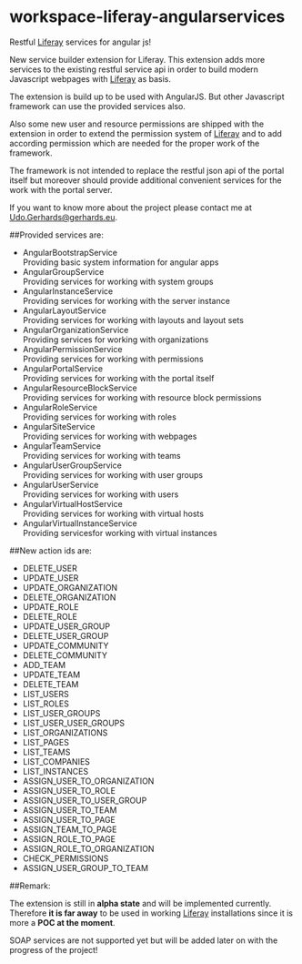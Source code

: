 # workspace-liferay-angularservices
Restful [Liferay](https://www.liferay.com/) services for angular js!

New service builder extension for Liferay. This extension adds more services to the existing restful service api in order to build modern Javascript webpages with [Liferay](https://www.liferay.com/) as basis.

The extension is build up to be used with AngularJS. But other Javascript framework can use the provided services also.

Also some new user and resource permissions are shipped with the extension in order to extend the permission system of [Liferay](https://www.liferay.com/) and to add according permission which are needed for the proper work of the framework.

The framework is not intended to replace the restful json api of the portal itself but moreover should provide additional convenient services for the work with the portal server.

If you want to know more about the project please contact me at <Udo.Gerhards@gerhards.eu>.

##Provided services are:

- AngularBootstrapService  
Providing basic system information for angular apps
- AngularGroupService  
Providing services for working with system groups
- AngularInstanceService  
Providing services for working with the server instance
- AngularLayoutService  
Providing services for working with layouts and layout sets
- AngularOrganizationService  
Providing services for working with organizations
- AngularPermissionService  
Providing services for working with permissions
- AngularPortalService  
Providing services for working with the portal itself
- AngularResourceBlockService  
Providing services for working with resource block permissions
- AngularRoleService  
Providing services for working with roles
- AngularSiteService  
Providing services for working with webpages
- AngularTeamService  
Providing services for working with teams
- AngularUserGroupService  
Providing services for working with user groups
- AngularUserService  
Providing services for working with users
- AngularVirtualHostService  
Providing services for working with virtual hosts
- AngularVirtualInstanceService  
Providing servicesfor working with virtual instances

##New action ids are:

- DELETE_USER
- UPDATE_USER
- UPDATE_ORGANIZATION
- DELETE_ORGANIZATION
- UPDATE_ROLE
- DELETE_ROLE
- UPDATE_USER_GROUP
- DELETE_USER_GROUP
- UPDATE_COMMUNITY
- DELETE_COMMUNITY
- ADD_TEAM
- UPDATE_TEAM
- DELETE_TEAM
- LIST_USERS
- LIST_ROLES
- LIST_USER_GROUPS
- LIST_USER_USER_GROUPS
- LIST_ORGANIZATIONS
- LIST_PAGES
- LIST_TEAMS
- LIST_COMPANIES
- LIST_INSTANCES
- ASSIGN_USER_TO_ORGANIZATION
- ASSIGN_USER_TO_ROLE
- ASSIGN_USER_TO_USER_GROUP
- ASSIGN_USER_TO_TEAM
- ASSIGN_USER_TO_PAGE
- ASSIGN_TEAM_TO_PAGE
- ASSIGN_ROLE_TO_PAGE
- ASSIGN_ROLE_TO_ORGANIZATION
- CHECK_PERMISSIONS
- ASSIGN_USER_GROUP_TO_TEAM

##Remark:

The extension is still in **alpha state** and will be implemented currently. Therefore **it is far away** to be used in working [Liferay](https://www.liferay.com/) installations since it is more a **POC at the moment**.

SOAP services are not supported yet but will be added later on with the progress of the project!